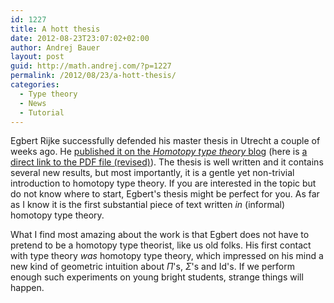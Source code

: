 ```yaml
---
id: 1227
title: A hott thesis
date: 2012-08-23T23:07:02+02:00
author: Andrej Bauer
layout: post
guid: http://math.andrej.com/?p=1227
permalink: /2012/08/23/a-hott-thesis/
categories:
  - Type theory
  - News
  - Tutorial
---
```

Egbert Rijke successfully defended his master thesis in Utrecht a couple of weeks ago. He [published it on the _Homotopy type theory_ blog](http://homotopytypetheory.org/2012/08/18/a-master-thesis-on-homotopy-type-theory/) (here is [a direct link to the PDF file (revised)](http://hottheory.files.wordpress.com/2012/08/hott2.pdf)). The thesis is well written and it contains several new results, but most importantly, it is a gentle yet non-trivial introduction to homotopy type theory. If you are interested in the topic but do not know where to start, Egbert's thesis might be perfect for you. As far as I know it is the first substantial piece of text written _in_ (informal) homotopy type theory.

What I find most amazing about the work is that Egbert does not have to pretend to be a homotopy type theorist, like us old folks. His first contact with type theory _was_ homotopy type theory, which impressed on his mind a new kind of geometric intuition about $\Pi$'s, $\Sigma$'s and $\mathrm{Id}$'s. If we perform enough such experiments on young bright students, strange things will happen.
